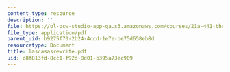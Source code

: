 ```yaml
---
content_type: resource
description: ''
file: https://ol-ocw-studio-app-qa.s3.amazonaws.com/courses/21a-441-the-conquest-of-america-spring-2004/c8f813fd8cc1f92d8d01b395a73ec909_lascasasrewrite.pdf
file_type: application/pdf
parent_uid: b9275f70-2b24-4ccd-1e7e-be75d658eb8d
resourcetype: Document
title: lascasasrewrite.pdf
uid: c8f813fd-8cc1-f92d-8d01-b395a73ec909
---
```

